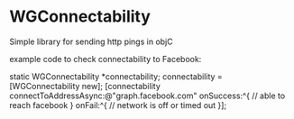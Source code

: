 WGConnectability
================

Simple library for sending http pings in objC


example code to check connectability to Facebook:

static WGConnectability *connectability;
connectability = [WGConnectability new];
[connectability connectToAddressAsync:@"graph.facebook.com" onSuccess:^{
	// able to reach facebook
} onFail:^{
	// network is off or timed out
}];

